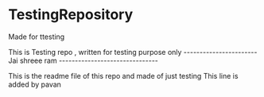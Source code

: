 # TestingRepository
Made for ttesting

This is Testing repo , written for testing purpose only 
-----------------------Jai shreee ram -------------------------------




This is the readme file of this repo and made of just testing
This line is added by pavan 

